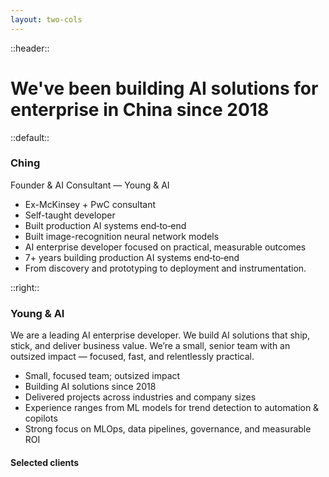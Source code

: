 ```yaml
---
layout: two-cols
---
```


::header::
# We've been building AI solutions for enterprise in China since 2018

::default::

### Ching
Founder & AI Consultant — Young & AI

- Ex-McKinsey + PwC consultant
- Self-taught developer
- Built production AI systems end‑to‑end
- Built image-recognition neural network models
- AI enterprise developer focused on practical, measurable outcomes
- 7+ years building production AI systems end‑to‑end
- From discovery and prototyping to deployment and instrumentation.

::right::

### Young & AI
We are a leading AI enterprise developer. We build AI solutions that ship, stick, and deliver business value. We’re a small, senior team with an outsized impact — focused, fast, and relentlessly practical.

- Small, focused team; outsized impact
- Building AI solutions since 2018
- Delivered projects across industries and company sizes
- Experience ranges from ML models for trend detection to automation & copilots
- Strong focus on MLOps, data pipelines, governance, and measurable ROI

#### Selected clients

<LogoGrid :logos="clientLogos" :minSize="90" />

<script setup lang="ts">
const clientLogos = [
  { src: '/images/Logo-Horizons-Dark-Transparent-2-1.png', alt: 'Horizons' },
  { src: '/images/young--ai-high-resolution-logo-transparent.png', alt: 'Young & AI' },
  { src: '/images/Logo-Horizons-Dark-Transparent-2-1.png', alt: 'Horizons' },
  { src: '/images/young--ai-high-resolution-logo-transparent.png', alt: 'Young & AI' },
  { src: '/images/Logo-Horizons-Dark-Transparent-2-1.png', alt: 'Horizons' },
  { src: '/images/young--ai-high-resolution-logo-transparent.png', alt: 'Young & AI' },
  { src: '/images/Logo-Horizons-Dark-Transparent-2-1.png', alt: 'Horizons' },
  { src: '/images/young--ai-high-resolution-logo-transparent.png', alt: 'Young & AI' },
  { src: '/images/Logo-Horizons-Dark-Transparent-2-1.png', alt: 'Horizons' },
  { src: '/images/young--ai-high-resolution-logo-transparent.png', alt: 'Young & AI' },
  { src: '/images/Logo-Horizons-Dark-Transparent-2-1.png', alt: 'Horizons' },
  { src: '/images/young--ai-high-resolution-logo-transparent.png', alt: 'Young & AI' },
]
</script>

